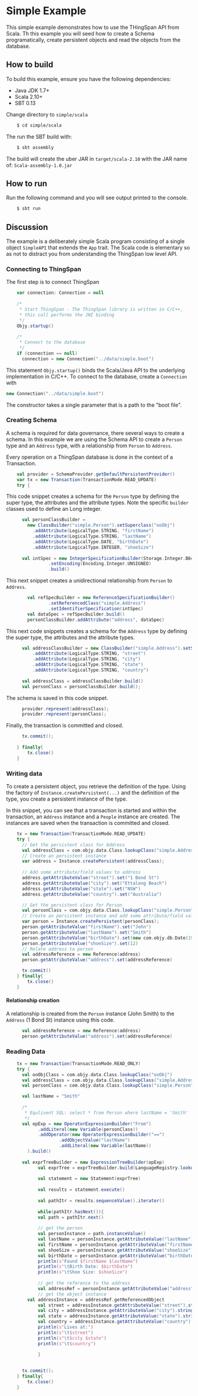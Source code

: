 # Simple Example

This simple example demonstrates how to use the THingSpan API from Scala. Th this example you will seed how to create a Schema programatically, create persistent objects and read the objects from the database.

## How to build
To build this example, ensure you have the following dependencies:

- Java JDK 1.7+
- Scala 2.10+
- SBT 0.13

Change directory to `simple/scala`

```bash
	$ cd simple/scala
```

The run the SBT build with:

```bash
	$ sbt assembly
```

The build will create the uber JAR in `target/scala-2.10` with the JAR name of: `Scala-assembly-1.0.jar`

## How to run
Run the following command and you will see output printed to the console.
```bash
	$ sbt run
```

## Discussion

The example is a deliberately simple Scala program consisting of a single object `SimpleAPI` that extends the `App` trait. The Scala code is elementary so as not to distract you from understanding the ThingSpan low level API.

### Connecting to ThingSpan
The first step is to connect ThingSpan
```scala
    var connection: Connection = null
  
    /*
     * Start ThingSpan - The ThingSpan library is written in C/C++, 
     * this call performs the JNI binding
     */
    Objy.startup()
    
    /*
     * Connect to the database
     */
    if (connection == null)
      connection = new Connection("../data/simple.boot")
```
This statement `Objy.startup()` binds the Scala/Java API to the underlying implementation in C/C++. To connect to the database, create a `Connection` with 
```scala
new Connection("../data/simple.boot")
```
The constructor takes a single parameter that is a path to the "boot file".

### Creating Schema
A schema is required for data governance, there several ways to create a schema. In this example we are using the Schema API to create a `Person` type and an `Address` type, with a relationship from `Person` to `Address`.

Every operation on a ThingSpan database is done in the context of a Transaction.

```scala
    val provider = SchemaProvider.getDefaultPersistentProvider()
    var tx = new Transaction(TransactionMode.READ_UPDATE)
    try {
```

This code snippet creates a schema for the `Person` type by defining the super type, the attributes and the attribute types. Note the specific `builder` classes used to define an Long integer.

```scala
      val personClassBuilder = 
      	new ClassBuilder("simple.Person").setSuperclass("ooObj")
          .addAttribute(LogicalType.STRING, "firstName")
          .addAttribute(LogicalType.STRING, "lastName")
          .addAttribute(LogicalType.DATE, "birthDate")
          .addAttribute(LogicalType.INTEGER, "shoeSize")
          
      val intSpec = new IntegerSpecificationBuilder(Storage.Integer.B64)
	            .setEncoding(Encoding.Integer.UNSIGNED)
	            .build()
```
This next snippet creates a unidirectional relationship from `Person` to `Address`.
```scala	  
  		val refSpecBuilder = new ReferenceSpecificationBuilder()
  				.setReferencedClass("simple.Address")
  				.setIdentifierSpecification(intSpec)
  		val dataSpec = refSpecBuilder.build()
  		personClassBuilder.addAttribute("address", dataSpec)
```
This next code snippets creates a schema for the `Address` type by defining the super type, the attributes and the attribute types.

```scala
      val addressClassBuilder = new ClassBuilder("simple.Address").setSuperclass("ooObj")
          .addAttribute(LogicalType.STRING, "street")
          .addAttribute(LogicalType.STRING, "city")
          .addAttribute(LogicalType.STRING, "state")
          .addAttribute(LogicalType.STRING, "country")
          
      val addressClass = addressClassBuilder.build()
      val personClass = personClassBuilder.build();
```
The schema is saved in this code snippet.
```scala      
      provider.represent(addressClass);
      provider.represent(personClass);
```

Finally, the transaction is committed and closed.
```scala      
      tx.commit();
      
  	} finally{
  		tx.close()
  	}
```

### Writing data

To create a persistent object, you retrieve the definition of the type. Using the factory of `Instance.createPersistent(...)` and the definition of the type, you create a persistent instance of the type.

In this snippet, you can see that a transaction is started and within the transaction, an `Address` instance and a `People` instance are created. The instances are saved when the transaction is committed and closed.
```scala
  	tx = new Transaction(TransactionMode.READ_UPDATE)
    try {
      // Get the persistent class for Address
      val addressClass = com.objy.data.Class.lookupClass("simple.Address")
      // Create an persistent instance
      var address = Instance.createPersistent(addressClass);
      
      // Add some attribute/field values to address
      address.getAttributeValue("street").set("1 Bond St")
      address.getAttributeValue("city").set("Ettalong Beach")
      address.getAttributeValue("state").set("NSW")
      address.getAttributeValue("country").set("Australia")

      // Get the persistent class for Person
      val personClass = com.objy.data.Class.lookupClass("simple.Person")
      // Create an persistent instance and add some attribute/field values to person
      var person = Instance.createPersistent(personClass);
      person.getAttributeValue("firstName").set("John")
      person.getAttributeValue("lastName").set("Smith")
      person.getAttributeValue("birthDate").set(new com.objy.db.Date(1970, 1, 1))
      person.getAttributeValue("shoeSize").set(12)
      // Relate address to person
      val addressReference = new Reference(address)
      person.getAttributeValue("address").set(addressReference)    

      tx.commit()      
  	} finally{
  		tx.close()
  	}
```
#### Relationship creation
A relationship is created from the `Person` instance (John Smith) to the `Address` (1 Bond St) instance using this code.
```scala
      val addressReference = new Reference(address)
      person.getAttributeValue("address").set(addressReference)    
```
### Reading Data


```scala
  	tx = new Transaction(TransactionMode.READ_ONLY)
    try {
      val ooObjClass = com.objy.data.Class.lookupClass("ooObj")
      val addressClass = com.objy.data.Class.lookupClass("simple.Address")
      val personClass = com.objy.data.Class.lookupClass("simple.Person")

      val lastName = "Smith"
      
      /*
       * Equlivent SQL: select * from Person where lastName = 'Smith'
       */
      val opExp = new OperatorExpressionBuilder("From")
            .addLiteral(new Variable(personClass))
            .addOperator(new OperatorExpressionBuilder("==")
                    .addObjectValue("lastName")
                    .addLiteral(new Variable(lastName))
        ).build()
      	
      val exprTreeBuilder = new ExpressionTreeBuilder(opExp)
			val exprTree = exprTreeBuilder.build(LanguageRegistry.lookupLanguage("DO"))
			
			val statement = new Statement(exprTree)
			
			val results = statement.execute()
		
			val pathItr = results.sequenceValue().iterator()
			
			while(pathItr.hasNext()){
  			val path = pathItr.next()
  			
  			// get the person
  			val personInstance = path.instanceValue()
  			val lastName = personInstance.getAttributeValue("lastName").stringValue
  			val firstName = personInstance.getAttributeValue("firstName").stringValue
  			val shoeSize = personInstance.getAttributeValue("shoeSize").intValue()
  			val birthDate = personInstance.getAttributeValue("birthDate").dateValue
  			println(s"Found $firstName $lastName")
  			println(s"\tBirth Date: $birthDate")
  			println(s"\tShoe Size: $shoeSize")
  			
  			// get the reference to the address
  			val addressRef = personInstance.getAttributeValue("address").referenceValue
  			// get the object instance
        val addressInstance = addressRef.getReferencedObject
  			val street = addressInstance.getAttributeValue("street").stringValue()
  			val city = addressInstance.getAttributeValue("city").stringValue()
  			val state = addressInstance.getAttributeValue("state").stringValue()
  			val country = addressInstance.getAttributeValue("country").stringValue()
  			println(s"Lives at:")
  			println(s"\t$street")
  			println(s"\t$city $state")
  			println(s"\t$country")
   			
			}

     
      tx.commit();
  	} finally{
  		tx.close()
  	}
```

     








